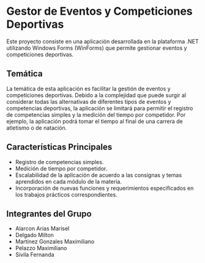 # Gestor de Eventos y Competiciones Deportivas

Este proyecto consiste en una aplicación desarrollada en la plataforma .NET utilizando Windows Forms (WinForms) que permite gestionar eventos y competiciones deportivas.

## Temática
La temática de esta aplicación es facilitar la gestión de eventos y competiciones deportivas. Debido a la complejidad que puede surgir al considerar todas las alternativas de diferentes tipos de eventos y competencias deportivas, la aplicación se limitará para permitir el registro de competencias simples y la medición del tiempo por competidor. Por ejemplo, la aplicación podrá tomar el tiempo al final de una carrera de atletismo o de natación.

## Características Principales
- Registro de competencias simples.
- Medición de tiempo por competidor.
- Escalabilidad de la aplicación de acuerdo a las consignas y temas aprendidos en cada módulo de la materia.
- Incorporación de nuevas funciones y requerimientos especificados en los trabajos prácticos correspondientes.

## Integrantes del Grupo
- Alarcon Arias Marisel
- Delgado Milton
- Martinez Gonzales Maximiliano
- Pelazzo Maximiliano
- Sivila Fernanda
